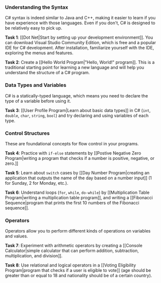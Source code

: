 ### Understanding the Syntax

C# syntax is indeed similar to Java and C++, making it easier to learn if you have experience with those languages. Even if you don't, C# is designed to be relatively easy to pick up.

**Task 1**: [[Dot Net|Start by setting up your development environment]]. You can download Visual Studio Community Edition, which is free and a popular IDE for C# development. After installation, familiarize yourself with the IDE, exploring the menus and features.

**Task 2**: Create a [[Hello World Program|"Hello, World!" program]]. This is a traditional starting point for learning a new language and will help you understand the structure of a C# program.

### Data Types and Variables

C# is a statically-typed language, which means you need to declare the type of a variable before using it.

**Task 3**: [[User Profile Program|Learn about basic data types]] in C# (`int`, `double`, `char`, `string`, `bool`) and try declaring and using variables of each type.

### Control Structures

These are foundational concepts for flow control in your programs.

**Task 4**: Practice with `if-else` statements by [[Postive Negative Zero Program|writing a program that checks if a number is positive, negative, or zero.]]

**Task 5**: Learn about `switch` cases by [[Day Number Program|creating an application that outputs the name of the day based on a number input]] (1 for Sunday, 2 for Monday, etc.).

**Task 6**: Understand loops (`for`, `while`, `do-while`) by [[Multiplication Table Program|writing a multiplication table program]], and writing a [[Fibonacci Sequence|program that prints the first 10 numbers of the Fibonacci sequence]].

### Operators

Operators allow you to perform different kinds of operations on variables and values.

**Task 7**: Experiment with arithmetic operators by creating a [[Console Calculator|simple calculator that can perform addition, subtraction, multiplication, and division]].

**Task 8**: Use relational and logical operators in a [[Voting Eligibility Program|program that checks if a user is eligible to vote]] (age should be greater than or equal to 18 and nationality should be of a certain country).